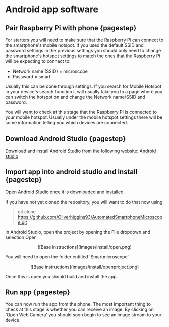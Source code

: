 # Android app software

## Pair Raspberry Pi with phone {pagestep}

For starters you will need to make sure that the Raspberry Pi can connect to the smartphone's mobile hotspot. If you used the default SSID and password settings in the previous settings you should only need to change the smartphone's hotspot settings to match the ones that the Raspberry Pi will be expecting to connect to: 

* Network name (SSID) = microscope
* Password = smart 

Usually this can be done through settings. If you search for Mobile Hotspot in your device's search function it will usually take you to a page where you can switch the hotspot on and change the Network name/SSID and password.

You will want to check at this stage that the Raspberry Pi is connected to your mobile hotspot. Usually under the mobile hotspot settings there will be some information telling you which devices are connected. 

## Download Android Studio {pagestep}

Download and install Android Studio from the following website: [Android studio](https://developer.android.com/studio)

## Import app into android studio and install {pagestep}

Open Android Studio once it is downloaded and installed. 

If you have not yet cloned the repository, you will want to do that now using:

> git clone https://github.com/Oliverhiggins93/AutomatedSmartphoneMicroscope.git

In Android Studio, open the project by opening the File dropdown and selection Open 

<center>![Base instructions](images/install/open.png)</center>

You will need to open the folder entitled 'Smartmicroscope'.
 
<center>![Base instructions](images/install/openproject.png)</center>

Once this is open you should build and install the app. 

## Run app {pagestep}

You can now run the app from the phone. The most important thing to check at this stage is whether you can receive an image. By clicking on 'Open Web Camera' you should soon begin to see an image stream to your device.